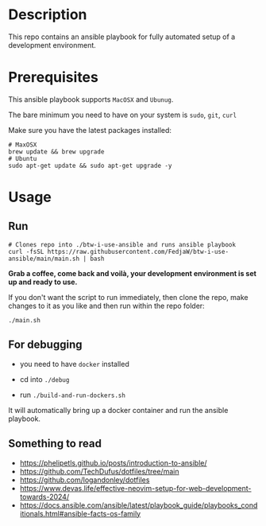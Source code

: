 # Description

This repo contains an ansible playbook for fully automated setup of a development environment.

# Prerequisites 

This ansible playbook supports `MacOSX` and `Ubunug`.

The bare minimum you need to have on your system is `sudo`, `git`, `curl`

Make sure you have the latest packages installed:

```
# MaxOSX
brew update && brew upgrade
# Ubuntu
sudo apt-get update && sudo apt-get upgrade -y
```

# Usage

## Run


```SHELL
# Clones repo into ./btw-i-use-ansible and runs ansible playbook
curl -fsSL https://raw.githubusercontent.com/FedjaW/btw-i-use-ansible/main/main.sh | bash
```

**Grab a coffee, come back and voilà, your development environment is set up and ready to use.**

If you don't want the script to run immediately, then clone the repo, make changes to it as you like and then run within the repo folder:

```SHELL
./main.sh
```

## For debugging

- you need to have `docker` installed

- cd into `./debug`
- run `./build-and-run-dockers.sh`

It will automatically bring up a docker container and run the ansible playbook.

## Something to read

- https://phelipetls.github.io/posts/introduction-to-ansible/
- https://github.com/TechDufus/dotfiles/tree/main
- https://github.com/logandonley/dotfiles
- https://www.devas.life/effective-neovim-setup-for-web-development-towards-2024/
- https://docs.ansible.com/ansible/latest/playbook_guide/playbooks_conditionals.html#ansible-facts-os-family
